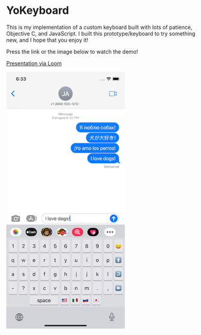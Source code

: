 # YoKeyboard

This is my implementation of a custom keyboard built with lots of patience, Objective C, and JavaScript.
I built this prototype/keyboard to try something new, and I hope that you enjoy it!

Press the link or the image below to watch the demo!

[Presentation via Loom](https://www.loom.com/share/77a053765f144f5086872fde4f931034)

[![YoKeyboard Demo](Preview.png)](https://www.loom.com/share/77a053765f144f5086872fde4f931034)



